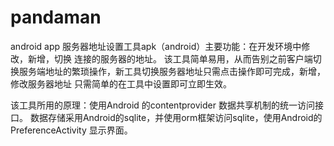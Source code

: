 # pandaman
android app
服务器地址设置工具apk（android）主要功能：在开发环境中修改，新增，切换 连接的服务器的地址。
该工具简单易用，从而告别之前客户端切换服务端地址的繁琐操作，新工具切换服务器地址只需点击操作即可完成，新增，修改服务器地址 只需简单的在工具中设置即可立即生效。
 
该工具所用的原理：使用Android 的contentprovider 数据共享机制的统一访问接口。 数据存储采用Android的sqlite，并使用orm框架访问sqlite，使用Android的PreferenceActivity 显示界面。
